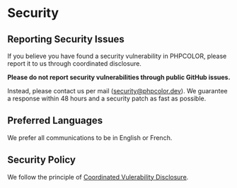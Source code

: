 # Security 

## Reporting Security Issues

If you believe you have found a security vulnerability in PHPCOLOR, please report it to us through coordinated disclosure.

**Please do not report security vulnerabilities through public GitHub issues.**

Instead, please contact us per mail (security@phpcolor.dev). We guarantee a response within 48 hours and a security patch as fast as possible.

## Preferred Languages

We prefer all communications to be in English or French.


## Security Policy

We follow the principle of [Coordinated Vulerability Disclosure](https://en.wikipedia.org/wiki/Coordinated_vulnerability_disclosure). 
